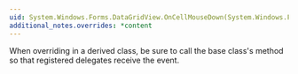 ```yaml
---
uid: System.Windows.Forms.DataGridView.OnCellMouseDown(System.Windows.Forms.DataGridViewCellMouseEventArgs)
additional_notes.overrides: *content
---
```


<p>When overriding <xref href="System.Windows.Forms.DataGridView.OnCellMouseDown(System.Windows.Forms.DataGridViewCellMouseEventArgs)"></xref> in a derived class, be sure to call the base class's <xref href="System.Windows.Forms.DataGridView.OnCellMouseDown(System.Windows.Forms.DataGridViewCellMouseEventArgs)"></xref> method so that registered delegates receive the event.</p>


